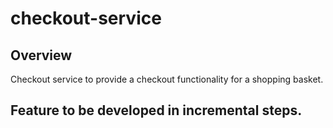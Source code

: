 # checkout-service
## Overview
Checkout service to provide a checkout functionality for a shopping basket.
## Feature to be developed in incremental steps.
